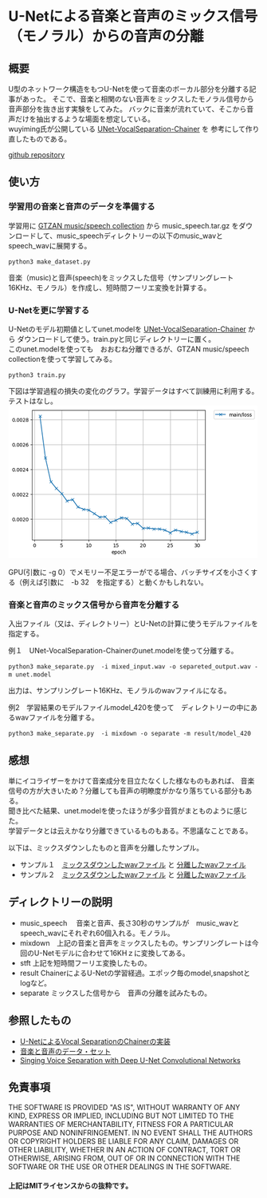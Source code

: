# U-Netによる音楽と音声のミックス信号（モノラル）からの音声の分離  

## 概要  

U型のネットワーク構造をもつU-Netを使って音楽のボーカル部分を分離する記事があった。 
そこで、音楽と相関のない音声をミックスしたモノラル信号から音声部分を抜き出す実験をしてみた。 
バックに音楽が流れていて、そこから音声だけを抽出するような場面を想定している。  
wuyiming氏が公開している [UNet-VocalSeparation-Chainer](https://github.com/Xiao-Ming/UNet-VocalSeparation-Chainer) を
参考にして作り直したものである。  

[github repository](https://github.com/shun60s/Blind-Speech-Separation)  

## 使い方  

### 学習用の音楽と音声のデータを準備する    

学習用に  [GTZAN music/speech collection](http://marsyasweb.appspot.com/download/data_sets/) から
music_speech.tar.gz をダウンロードして、music_speechディレクトリーの以下のmusic_wavとspeech_wavに展開する。  

```
python3 make_dataset.py
```
音楽（music)と音声(speech)をミックスした信号（サンプリングレート16KHz、モノラル）を作成し、短時間フーリエ変換を計算する。  

### U-Netを更に学習する  

U-Netのモデル初期値としてunet.modelを [UNet-VocalSeparation-Chainer](https://github.com/Xiao-Ming/UNet-VocalSeparation-Chainer) から
ダウンロードして使う。train.pyと同じディレクトリーに置く。  
このunet.modelを使っても　おおむね分離できるが、GTZAN music/speech collectionを使って学習してみる。  
```
python3 train.py
```
 下図は学習過程の損失の変化のグラフ。学習データはすべて訓練用に利用する。テストはなし。 
![graph_loss_epoch](docs/loss.png)  

GPU(引数に -g 0）でメモリー不足エラーがでる場合、バッチサイズを小さくする（例えば引数に　-b 32　を指定する）と動くかもしれない。  


### 音楽と音声のミックス信号から音声を分離する  

入出ファイル（又は、ディレクトリー）とU-Netの計算に使うモデルファイルを指定する。  

例１　UNet-VocalSeparation-Chainerのunet.modelを使って分離する。
```
python3 make_separate.py  -i mixed_input.wav -o separeted_output.wav -m unet.model
```
出力は、サンプリングレート16KHz、モノラルのwavファイルになる。 

例2　学習結果のモデルファイルmodel_420を使って　ディレクトリーの中にあるwavファイルを分離する。
```
python3 make_separate.py  -i mixdown -o separate -m result/model_420
```
## 感想  

単にイコライザーをかけて音楽成分を目立たなくした様なものもあれば、
音楽信号の方が大きいため？分離しても音声の明瞭度がかなり落ちている部分もある。  
聞き比べた結果、unet.modelを使ったほうが多少音質がまとものように感じた。  
学習データとは云えかなり分離できているものもある。不思議なことである。  

以下は、ミックスダウンしたものと音声を分離したサンプル。  
- サンプル１　[ミックスダウンしたwavファイル](mixdown/acomic_bagpipe.wav) と  [分離したwavファイル](separate/acomic_bagpipe.wav) 
- サンプル２　[ミックスダウンしたwavファイル](mixdown/voices_winds.wav) と  [分離したwavファイル](separate/voices_winds.wav)

## ディレクトリーの説明  

- music_speech　 音楽と音声、長さ30秒のサンプルが　music_wavとspeech_wavにそれぞれ60個入れる。モノラル。
- mixdown　上記の音楽と音声をミックスしたもの。サンプリングレートは今回のU-Netモデルに合わせて16KHｚに変換してある。
- stft  上記を短時間フーリエ変換したもの。
- result ChainerによるU-Netの学習経過。エポック毎のmodel,snapshotとlogなど。
- separate ミックスした信号から　音声の分離を試みたもの。

## 参照したもの  

- [U-NetによるVocal SeparationのChainerの実装](https://github.com/Xiao-Ming/UNet-VocalSeparation-Chainer)  
- [音楽と音声のデータ・セット](http://marsyasweb.appspot.com/download/data_sets/)  
- [Singing Voice Separation with Deep U-Net Convolutional Networks](https://ismir2017.smcnus.org/wp-content/uploads/2017/10/171_Paper.pdf)  

## 免責事項  
THE SOFTWARE IS PROVIDED "AS IS", WITHOUT WARRANTY OF ANY KIND, EXPRESS OR IMPLIED, 
INCLUDING BUT NOT LIMITED TO THE WARRANTIES OF MERCHANTABILITY, FITNESS 
FOR A PARTICULAR PURPOSE AND NONINFRINGEMENT. IN NO EVENT SHALL 
THE AUTHORS OR COPYRIGHT HOLDERS BE LIABLE FOR ANY CLAIM, DAMAGES OR OTHER LIABILITY, 
WHETHER IN AN ACTION OF CONTRACT, TORT OR OTHERWISE, ARISING FROM, 
OUT OF OR IN CONNECTION WITH THE SOFTWARE OR THE USE OR OTHER DEALINGS IN THE SOFTWARE.  
#### 上記はMITライセンスからの抜粋です。



